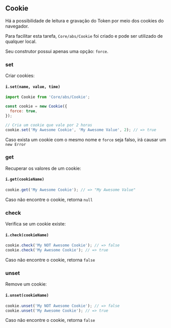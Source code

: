 ## Cookie

Há a possibilidade de leitura e gravação do Token por meio dos cookies do navegador.

Para facilitar esta tarefa, `Core/abs/Cookie` foi criado e pode ser utilizado de qualquer local.

Seu construtor possui apenas uma opção: `force`.

### set

Criar cookies:

#### `i.set(name, value, time)`

``` js
import Cookie from 'Core/abs/Cookie';

const cookie = new Cookie({
  force: true,
});

// Cria um cookie que vale por 2 horas
cookie.set('My Awesome Cookie', 'My Awesome Value', 2); // => true
```

Caso exista um cookie com o mesmo nome e `force` seja falso, irá causar um `new Error`

### get

Recuperar os valores de um cookie:

#### `i.get(cookieName)`

``` js
cookie.get('My Awesome Cookie'); // => "My Awesome Value"
```

Caso não encontre o cookie, retorna `null`

### check

Verifica se um cookie existe:

#### `i.check(cookieName)`

``` js
cookie.check('My NOT Awesome Cookie'); // => false
cookie.check('My Awesome Cookie'); // => true
```

Caso não encontre o cookie, retorna `false`

### unset

Remove um cookie:

#### `i.unset(cookieName)`

``` js
cookie.unset('My NOT Awesome Cookie'); // => false
cookie.unset('My Awesome Cookie'); // => true
```

Caso não encontre o cookie, retorna `false`
